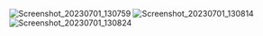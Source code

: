 ![Screenshot_20230701_130759](https://github.com/Vaibhav-Bhalala/Practical_Test_2_Flutter_App/assets/122871366/7371e264-7802-48b3-a9f6-acf7b056c609)
![Screenshot_20230701_130814](https://github.com/Vaibhav-Bhalala/Practical_Test_2_Flutter_App/assets/122871366/693c9aff-097b-4cde-87b7-609229534355)
![Screenshot_20230701_130824](https://github.com/Vaibhav-Bhalala/Practical_Test_2_Flutter_App/assets/122871366/46abb32f-5793-46b8-9f6a-82d48db2c471)

